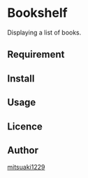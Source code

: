 Bookshelf
====

Displaying a list of books.

## Requirement

## Install

## Usage

## Licence

## Author

[mitsuaki1229](https://github.com/mitsuaki1229)
